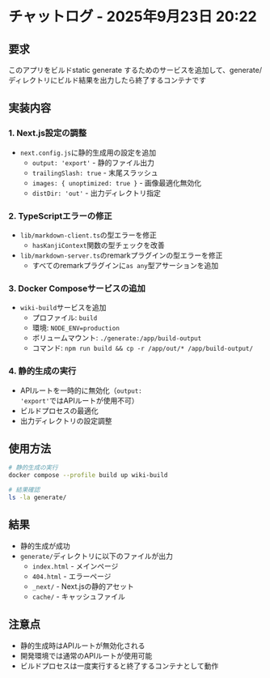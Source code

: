 # チャットログ - 2025年9月23日 20:22

## 要求
このアプリをビルドstatic generate するためのサービスを追加して、generate/ ディレクトリにビルド結果を出力したら終了するコンテナです

## 実装内容

### 1. Next.js設定の調整
- `next.config.js`に静的生成用の設定を追加
  - `output: 'export'` - 静的ファイル出力
  - `trailingSlash: true` - 末尾スラッシュ
  - `images: { unoptimized: true }` - 画像最適化無効化
  - `distDir: 'out'` - 出力ディレクトリ指定

### 2. TypeScriptエラーの修正
- `lib/markdown-client.ts`の型エラーを修正
  - `hasKanjiContext`関数の型チェックを改善
- `lib/markdown-server.ts`のremarkプラグインの型エラーを修正
  - すべてのremarkプラグインに`as any`型アサーションを追加

### 3. Docker Composeサービスの追加
- `wiki-build`サービスを追加
  - プロファイル: `build`
  - 環境: `NODE_ENV=production`
  - ボリュームマウント: `./generate:/app/build-output`
  - コマンド: `npm run build && cp -r /app/out/* /app/build-output/`

### 4. 静的生成の実行
- APIルートを一時的に無効化（`output: 'export'`ではAPIルートが使用不可）
- ビルドプロセスの最適化
- 出力ディレクトリの設定調整

## 使用方法
```bash
# 静的生成の実行
docker compose --profile build up wiki-build

# 結果確認
ls -la generate/
```

## 結果
- 静的生成が成功
- `generate/`ディレクトリに以下のファイルが出力
  - `index.html` - メインページ
  - `404.html` - エラーページ
  - `_next/` - Next.jsの静的アセット
  - `cache/` - キャッシュファイル

## 注意点
- 静的生成時はAPIルートが無効化される
- 開発環境では通常のAPIルートが使用可能
- ビルドプロセスは一度実行すると終了するコンテナとして動作
